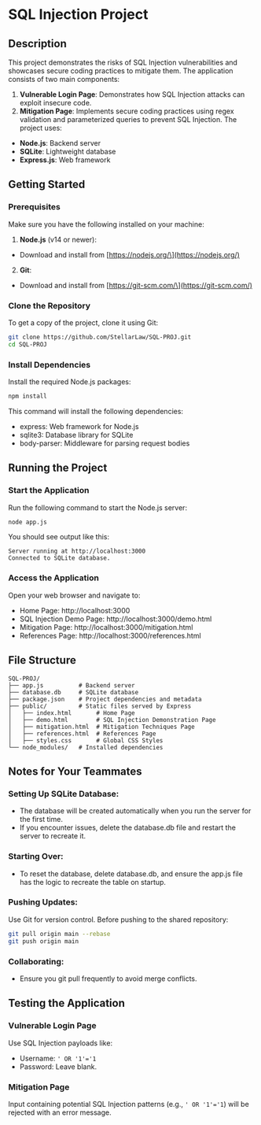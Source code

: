 # SQL Injection Project
## Description
This project demonstrates the risks of SQL Injection vulnerabilities and showcases secure coding practices to mitigate them. The application consists of two main components:
1. **Vulnerable Login Page**: Demonstrates how SQL Injection attacks can exploit insecure code.
2. **Mitigation Page**: Implements secure coding practices using regex validation and parameterized queries to prevent SQL Injection.
The project uses:
- **Node.js**: Backend server
- **SQLite**: Lightweight database
- **Express.js**: Web framework
## Getting Started
### Prerequisites
Make sure you have the following installed on your machine:
1. **Node.js** (v14 or newer):
- Download and install from [https://nodejs.org/\](https://nodejs.org/)
2. **Git**:
- Download and install from [https://git-scm.com/\](https://git-scm.com/)
### Clone the Repository
To get a copy of the project, clone it using Git:
```bash
git clone https://github.com/StellarLaw/SQL-PROJ.git
cd SQL-PROJ
```
### Install Dependencies
Install the required Node.js packages:
```bash
npm install
```
This command will install the following dependencies:
- express: Web framework for Node.js
- sqlite3: Database library for SQLite
- body-parser: Middleware for parsing request bodies
## Running the Project
### Start the Application
Run the following command to start the Node.js server:
```bash
node app.js
```
You should see output like this:
```
Server running at http://localhost:3000
Connected to SQLite database.
```
### Access the Application
Open your web browser and navigate to:
- Home Page: http://localhost:3000
- SQL Injection Demo Page: http://localhost:3000/demo.html
- Mitigation Page: http://localhost:3000/mitigation.html
- References Page: http://localhost:3000/references.html
## File Structure
```
SQL-PROJ/
├── app.js          # Backend server
├── database.db     # SQLite database
├── package.json    # Project dependencies and metadata
├── public/         # Static files served by Express
│   ├── index.html       # Home Page
│   ├── demo.html        # SQL Injection Demonstration Page
│   ├── mitigation.html  # Mitigation Techniques Page
│   ├── references.html  # References Page
│   ├── styles.css       # Global CSS Styles
└── node_modules/   # Installed dependencies
```
## Notes for Your Teammates
### Setting Up SQLite Database:
- The database will be created automatically when you run the server for the first time.
- If you encounter issues, delete the database.db file and restart the server to recreate it.
### Starting Over:
- To reset the database, delete database.db, and ensure the app.js file has the logic to recreate the table on startup.
### Pushing Updates:
Use Git for version control.
Before pushing to the shared repository:
```bash
git pull origin main --rebase
git push origin main
```
### Collaborating:
- Ensure you git pull frequently to avoid merge conflicts.
## Testing the Application
### Vulnerable Login Page
Use SQL Injection payloads like:
- Username: `' OR '1'='1`
- Password: Leave blank.
### Mitigation Page
Input containing potential SQL Injection patterns (e.g., `' OR '1'='1`) will be rejected with an error message.
